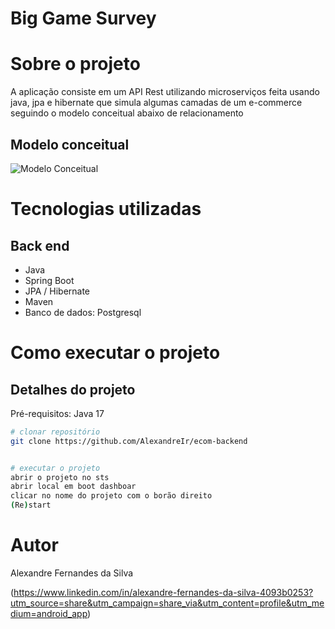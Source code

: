 # Big Game Survey 


# Sobre o projeto

A aplicação consiste em um API Rest utilizando microserviços feita usando java, jpa e hibernate que simula algumas camadas de um e-commerce seguindo o modelo conceitual abaixo de relacionamento

## Modelo conceitual
![Modelo Conceitual](https://github.com/AlexandreIr/ecom-backend/assets/110948558/be5e4008-783f-464a-8bfc-a10a4dab26c2)

# Tecnologias utilizadas
## Back end
- Java
- Spring Boot
- JPA / Hibernate
- Maven
- Banco de dados: Postgresql

# Como executar o projeto

## Detalhes do projeto
Pré-requisitos: Java 17

```bash
# clonar repositório
git clone https://github.com/AlexandreIr/ecom-backend


# executar o projeto
abrir o projeto no sts
abrir local em boot dashboar
clicar no nome do projeto com o borão direito
(Re)start 
```

# Autor

Alexandre Fernandes da Silva

(https://www.linkedin.com/in/alexandre-fernandes-da-silva-4093b0253?utm_source=share&utm_campaign=share_via&utm_content=profile&utm_medium=android_app)
